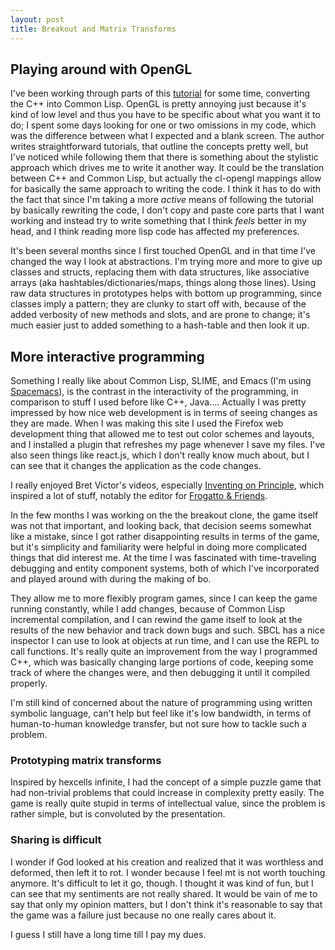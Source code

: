 ```yaml
---
layout: post
title: Breakout and Matrix Transforms
---
```


## Playing around with OpenGL

I've been working through parts of this [tutorial](http://learnopengl.com) for
some time, converting the C++ into Common Lisp. OpenGL is pretty annoying just
because it's kind of low level and thus you have to be specific about what you
want it to do; I spent some days looking for one or two omissions in my code, which
was the difference between what I expected and a blank screen. The author writes
straightforward tutorials, that outline the concepts pretty well, but I've noticed
while following them that there is something about the stylistic approach which
drives me to write it another way. It could be the translation between C++ and
Common Lisp, but actually the cl-opengl mappings allow for basically
the same approach to writing the code. I think it has to do with the fact that
since I'm taking a more _active_ means of following the tutorial by basically
rewriting the code, I don't copy and paste core parts that I want working and
instead try to write something that I think _feels_ better in my head, and I
think reading more lisp code has affected my preferences.

It's been several months since I first touched OpenGL and in that time I've
changed the way I look at abstractions. I'm trying more and more to give up
classes and structs, replacing them with data structures, like associative
arrays (aka hashtables/dictionaries/maps, things along those lines). Using raw
data structures in prototypes helps with bottom up programming, since classes
imply a pattern; they are clunky to start off with, because of the added
verbosity of new methods and slots, and are prone to change; it's much easier
just to added something to a hash-table and then look it up.

## More interactive programming

Something I really like about Common Lisp, SLIME, and Emacs (I'm using
[Spacemacs](https://github.com/syl20bnr/spacemacs)), is the contrast in the
interactivity of the programming, in comparison to stuff I used before like
C++, Java.... Actually I was pretty impressed by how nice web development is in
terms of seeing changes as they are made. When I was making this site I used the
Firefox web development thing that allowed me to test out color schemes and
layouts, and I installed a plugin that refreshes my page whenever I save my
files. I've also seen things like react.js, which I don't really know much about,
but I can see that it changes the application as the code changes.

I really enjoyed Bret Victor's videos, especially
[Inventing on Principle](https://vimeo.com/36579366), which inspired a
lot of stuff, notably the editor for [Frogatto & Friends](http://www.frogatto.com/).

In the few months I was working on the the breakout clone, the game itself was
not that important, and looking back, that decision seems somewhat like a
mistake, since I got rather disappointing results in terms of the game, but it's
simplicity and familiarity were helpful in doing more complicated things that
did interest me. At the time I was fascinated with time-traveling debugging and
entity component systems, both of which I've incorporated and played around with
during the making of bo.

They allow me to more flexibly program games, since I can keep the game running
constantly, while I add changes, because of Common Lisp incremental compilation,
and I can rewind the game itself to look at the results of the new behavior and
track down bugs and such. SBCL has a nice inspector I can use to look at objects
at run time, and I can use the REPL to call functions. It's really quite an
improvement from the way I programmed C++, which was basically changing large
portions of code, keeping some track of where the changes were, and then
debugging it until it compiled properly.

I'm still kind of concerned about the nature of programming using written
symbolic language, can't help but feel like it's low bandwidth, in terms of
human-to-human knowledge transfer, but not sure how to tackle such a problem.

### Prototyping matrix transforms

Inspired by hexcells infinite, I had the concept of a simple puzzle game that
had non-trivial problems that could increase in complexity pretty easily. The
game is really quite stupid in terms of intellectual value, since the
problem is rather simple, but is convoluted by the presentation.

### Sharing is difficult

I wonder if God looked at his creation and realized that it was worthless and
deformed, then left it to rot. I wonder because I feel mt is not worth
touching anymore. It's difficult to let it go, though. I thought it was kind of
fun, but I can see that my sentiments are not really shared. It would be vain of
me to say that only my opinion matters, but I don't think it's reasonable to say
that the game was a failure just because no one really cares about it. 

I guess I still have a long time till I pay my dues.
